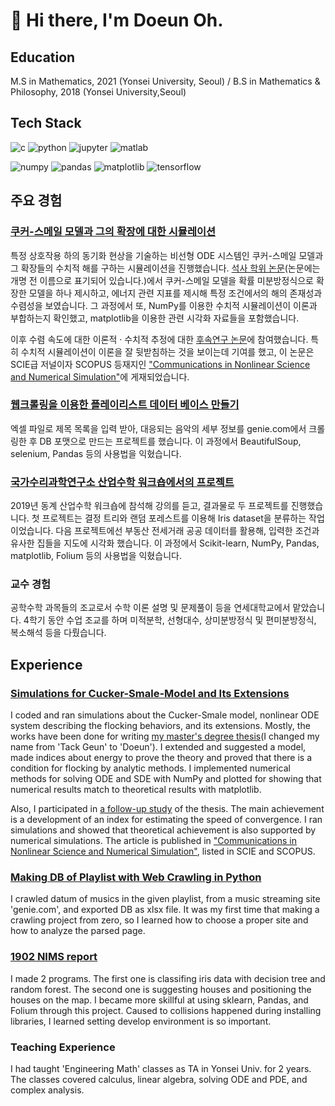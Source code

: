 # :wave: Hi there, I'm Doeun Oh.

## Education
M.S in Mathematics, 2021 (Yonsei University, Seoul) / B.S in Mathematics & Philosophy, 2018 (Yonsei University,Seoul)

## Tech Stack
![c](https://img.shields.io/badge/C-a8b9cc?style=flat-square&logo=c&logoColor=black) ![python](https://img.shields.io/badge/Python-3776ab?style=flat-square&logo=python&logoColor=white) ![jupyter](https://img.shields.io/badge/Jupyter-f37626?style=flat-square&logo=jupyter&logoColor=white) ![matlab](https://img.shields.io/badge/MATLAB-0076a8?style=flat-square&logo=mathworks&logoColor=white)

![numpy](https://img.shields.io/badge/NumPy-013243?style=flat-square&logo=numpy&logoColor=white) ![pandas](https://img.shields.io/badge/pandas-150458?style=flat-square&logo=pandas&logoColor=white) ![matplotlib](https://img.shields.io/badge/matplotlib-11557c?style=flat-square) ![tensorflow](https://img.shields.io/badge/TensorFlow-ff6f00?style=flat-square&logo=tensorflow&logoColor=white)

## 주요 경험
### [쿠커-스메일 모델과 그의 확장에 대한 시뮬레이션](https://github.com/neulbo-187/Cucker-Smale-Model)
특정 상호작용 하의 동기화 현상을 기술하는 비선형 ODE 시스템인 쿠커-스메일 모델과 그 확장들의 수치적 해를 구하는 시뮬레이션을 진행했습니다. [석사 학위 논문](http://www.riss.kr/search/detail/DetailView.do?p_mat_type=be54d9b8bc7cdb09&control_no=c40c7fb1b28114ebffe0bdc3ef48d419)(논문에는 개명 전 이름으로 표기되어 있습니다.)에서 쿠커-스메일 모델을 확률 미분방정식으로 확장한 모델을 하나 제시하고, 에너지 관련 지표를 제시해 특정 조건에서의 해의 존재성과 수렴성을 보였습니다. 그 과정에서 또, NumPy를 이용한 수치적 시뮬레이션이 이론과 부합하는지 확인했고, matplotlib을 이용한 관련 시각화 자료들을 포함했습니다. 

이후 수렴 속도에 대한 이론적 · 수치적 추정에 대한 [후속연구 논문](https://arxiv.org/abs/2105.07353)에 참여했습니다. 특히 수치적 시뮬레이션이 이론을 잘 뒷받침하는 것을 보이는데 기여를 했고, 이 논문은 SCIE급 저널이자 SCOPUS 등재지인 ["Communications in Nonlinear Science and Numerical Simulation"](https://www.sciencedirect.com/science/article/pii/S1007570422001265?dgcid=coauthor)에 게재되었습니다.

### [웹크롤링을 이용한 플레이리스트 데이터 베이스 만들기](https://github.com/neulbo-187/making-DB-with-crawling)
엑셀 파일로 제목 목록을 입력 받아, 대응되는 음악의 세부 정보를 genie.com에서 크롤링한 후 DB 포맷으로 만드는 프로젝트를 했습니다. 이 과정에서 BeautifulSoup, selenium, Pandas 등의 사용법을 익혔습니다.

### [국가수리과학연구소 산업수학 워크숍에서의 프로젝트](https://github.com/neulbo-187/1902-NIMS-report)
2019년 동계 산업수학 워크숍에 참석해 강의를 듣고, 결과물로 두 프로젝트를 진행했습니다. 첫 프로젝트는 결정 트리와 랜덤 포레스트를 이용해 Iris dataset을 분류하는 작업이었습니다. 다음 프로젝트에선 부동산 전세거래 공공 데이터를 활용해, 입력한 조건과 유사한 집들을 지도에 시각화 했습니다. 이 과정에서 Scikit-learn, NumPy, Pandas, matplotlib, Folium 등의 사용법을 익혔습니다.

### 교수 경험
공학수학 과목들의 조교로서 수학 이론 설명 및 문제풀이 등을 연세대학교에서 맡았습니다. 4학기 동안 수업 조교를 하며 미적분학, 선형대수, 상미분방정식 및 편미분방정식, 복소해석 등을 다뤘습니다.

## Experience
### [Simulations for Cucker-Smale-Model and Its Extensions](https://github.com/neulbo-187/Cucker-Smale-Model)
I coded and ran simulations about the Cucker-Smale model, nonlinear ODE system describing the flocking behaviors, and its extensions. Mostly, the works have been done for writing [my master's degree thesis](http://www.riss.kr/search/detail/DetailView.do?p_mat_type=be54d9b8bc7cdb09&control_no=c40c7fb1b28114ebffe0bdc3ef48d419)(I changed my name from 'Tack Geun' to 'Doeun'). I extended and suggested a model, made indices about energy to prove the theory and proved that there is a condition for flocking by analytic methods. I implemented numerical methods for solving ODE and SDE with NumPy and plotted for showing that numerical results match to theoretical results with matplotlib.

Also, I participated in [a follow-up study](https://arxiv.org/abs/2105.07353) of the thesis. The main achievement is a development of an index for estimating the speed of convergence. I ran simulations and showed that theoretical achievement is also supported by numerical simulations. The article is published in ["Communications in Nonlinear Science and Numerical Simulation"](https://www.sciencedirect.com/science/article/pii/S1007570422001265?dgcid=coauthor), listed in SCIE and SCOPUS. 

### [Making DB of Playlist with Web Crawling in Python](https://github.com/neulbo-187/making-DB-with-crawling)
I crawled datum of musics in the given playlist, from a music streaming site 'genie.com', and exported DB as xlsx file. It was my first time that making a crawling project from zero, so I learned how to choose a proper site and how to analyze the parsed page.

### [1902 NIMS report](https://github.com/neulbo-187/1902-NIMS-report)
I made 2 programs. The first one is classifing iris data with decision tree and random forest. The second one is suggesting houses and positioning the houses on the map. I became more skillful at using sklearn, Pandas, and Folium through this project. Caused to collisions happened during installing libraries, I learned setting develop environment is so important. 

### Teaching Experience
I had taught 'Engineering Math' classes as TA in Yonsei Univ. for 2 years. The classes covered calculus, linear algebra, solving ODE and PDE, and complex analysis. 



<!--
**neulbo-187/neulbo-187** is a ✨ _special_ ✨ repository because its `README.md` (this file) appears on your GitHub profile.

Here are some ideas to get you started:

- 🔭 I’m currently working on ...
- 🌱 I’m currently learning ...
- 👯 I’m looking to collaborate on ...
- 🤔 I’m looking for help with ...
- 💬 Ask me about ...
- 📫 How to reach me: ...
- 😄 Pronouns: ...
- ⚡ Fun fact: ...
-->
